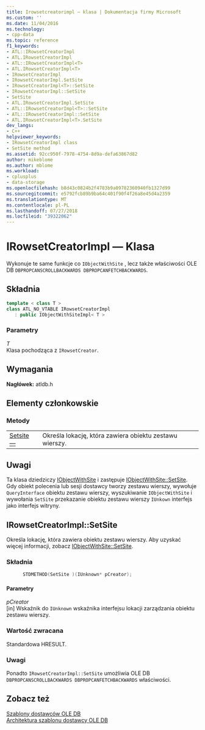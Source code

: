```yaml
---
title: Irowsetcreatorimpl — klasa | Dokumentacja firmy Microsoft
ms.custom: ''
ms.date: 11/04/2016
ms.technology:
- cpp-data
ms.topic: reference
f1_keywords:
- ATL::IRowsetCreatorImpl
- ATL.IRowsetCreatorImpl
- ATL::IRowsetCreatorImpl<T>
- ATL.IRowsetCreatorImpl<T>
- IRowsetCreatorImpl
- IRowsetCreatorImpl.SetSite
- IRowsetCreatorImpl<T>::SetSite
- IRowsetCreatorImpl::SetSite
- SetSite
- ATL.IRowsetCreatorImpl.SetSite
- ATL::IRowsetCreatorImpl<T>::SetSite
- ATL::IRowsetCreatorImpl::SetSite
- ATL.IRowsetCreatorImpl<T>.SetSite
dev_langs:
- C++
helpviewer_keywords:
- IRowsetCreatorImpl class
- SetSite method
ms.assetid: 92cc950f-7978-4754-8d9a-defa63867d82
author: mikeblome
ms.author: mblome
ms.workload:
- cplusplus
- data-storage
ms.openlocfilehash: b8d43c0824b2f4783b9a09782360940fb1327d99
ms.sourcegitcommit: e5792fcb89b9ba64c401f90f4f26a8e45d4a2359
ms.translationtype: MT
ms.contentlocale: pl-PL
ms.lasthandoff: 07/27/2018
ms.locfileid: "39322062"
---
```

# <a name="irowsetcreatorimpl-class"></a>IRowsetCreatorImpl — Klasa
Wykonuje te same funkcje co `IObjectWithSite` , lecz także właściwości OLE DB `DBPROPCANSCROLLBACKWARDS DBPROPCANFETCHBACKWARDS`.  
  
## <a name="syntax"></a>Składnia

```cpp
template < class T >  
class ATL_NO_VTABLE IRowsetCreatorImpl   
   : public IObjectWithSiteImpl< T >  
```  
  
### <a name="parameters"></a>Parametry  
 *T*  
 Klasa pochodząca z `IRowsetCreator`.  

## <a name="requirements"></a>Wymagania  
 **Nagłówek:** atldb.h  
  
## <a name="members"></a>Elementy członkowskie  
  
### <a name="methods"></a>Metody  
  
|||  
|-|-|  
|[Setsite —](#setsite)|Określa lokację, która zawiera obiektu zestawu wierszy.|  
  
## <a name="remarks"></a>Uwagi  
 Ta klasa dziedziczy [IObjectWithSite](http://msdn.microsoft.com/library/windows/desktop/ms693765) i zastępuje [IObjectWithSite::SetSite](http://msdn.microsoft.com/library/windows/desktop/ms683869). Gdy obiekt polecenia lub sesji dostawcy tworzy zestawu wierszy, wywołuje `QueryInterface` obiektu zestawu wierszy, wyszukiwanie `IObjectWithSite` i wywołania `SetSite` przekazanie obiektu zestawu wierszy `IUnkown` interfejs jako interfejs witryny.  

## <a name="setsite"></a> IRowsetCreatorImpl::SetSite
Określa lokację, która zawiera obiektu zestawu wierszy. Aby uzyskać więcej informacji, zobacz [IObjectWithSite::SetSite](http://msdn.microsoft.com/library/windows/desktop/ms683869).  
  
### <a name="syntax"></a>Składnia  
  
```cpp
      STDMETHOD(SetSite )(IUnknown* pCreator);  
```  
  
#### <a name="parameters"></a>Parametry  
 *pCreator*  
 [in] Wskaźnik do `IUnknown` wskaźnika interfejsu lokacji zarządzania obiektu zestawu wierszy.  
  
### <a name="return-value"></a>Wartość zwracana  
 Standardowa HRESULT.  
  
### <a name="remarks"></a>Uwagi  
 Ponadto `IRowsetCreatorImpl::SetSite` umożliwia OLE DB `DBPROPCANSCROLLBACKWARDS DBPROPCANFETCHBACKWARDS` właściwości. 

## <a name="see-also"></a>Zobacz też  
 [Szablony dostawców OLE DB](../../data/oledb/ole-db-provider-templates-cpp.md)   
 [Architektura szablonu dostawcy OLE DB](../../data/oledb/ole-db-provider-template-architecture.md)
